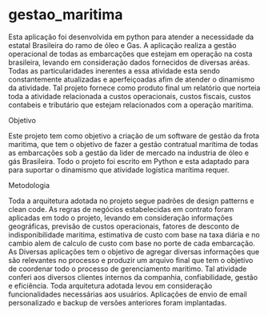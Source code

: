 # gestao_maritima
Esta aplicação foi desenvolvida em python para atender a necessidade da estatal Brasileira do ramo de óleo e Gas. A aplicação realiza a gestão operacional de todas as embarcações que estejam em operação na costa brasileira, levando em consideração dados fornecidos de diversas aréas. Todas as particularidades inerentes a essa atividade esta sendo constantemente atualizadas e aperfeiçoadas afim de atender o dinamismo da atividade. Tal projeto fornece como produto final um relatório que norteia toda a atividade relacionada a custos operacionais, custos fiscais, custos contabeis e tributário que estejam relacionados com a operação maritima.

Objetivo

Este projeto tem como objetivo a criação de um software de gestão da frota maritima, que tem o objetivo de fazer a gestão contratual marítima de todas as embarcações sob a gestão da lider de mercado na industria de óleo e gás Brasileira. Todo o projeto foi escrito em Python e esta adaptado para para suportar o dinamismo que atividade logística marítima requer. 

Metodologia

Toda a arquitetura adotada no projeto segue padrões de design patterns e clean code. As regras de negócios estabelecidas em contrato foram aplicadas em todo o projeto, levando em consideração informações geográficas, previsão de custos operacionais, fatores de desconto de indisponibilidade maritima, estimativa de custo com base na taxa diária e no cambio alem de calculo de custo com base no porte de cada embarcação. As Diversas aplicações tem o objetivo de agregar diversas informações que são relevantes no processo e produzir um arquivo final que tem o objetivo de coordenar todo o processo de gerenciamento maritimo. Tal atividade conferi aos diversos clientes internos da companhia, confiabilidade, gestão e eficiência.
Toda arquitetura adotada levou em consideração funcionalidades necessárias aos usuários. Aplicações de envio de email personalizado e backup de versões anteriores foram implantadas.



